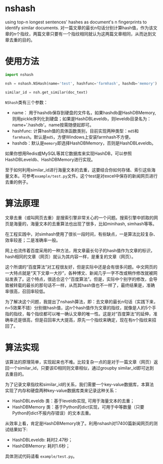 # nshash
using top-n longest sentences' hashes as document's n fingerprints to identify similar documents.
对一篇文章的最长n句话分别计算hash值，作为该文章的n个指纹，两篇文章只要有一个指纹相同就认为这两篇文章相同，从而达到文章去重的目的。

# 使用方法
```python
import nshash

nsh = nshash.NSHash(name='test', hashfunc='farmhash', hashdb='memory')

similar_id = nsh.get_similar(doc_text)
```

`NShash`类有三个参数：
+ name： 用于hashdb保存到硬盘的文件名，如果hashdb是HashDBMemory, 则用pickle序列化到硬盘；如果是HashDBLeveldb，则leveldb目录名为：name+'.hashdb'。name按需随便起即可。
+ hashfunc: 计算hash值的具体函数类别，目前实现两种类型：`md5`和`farmhash`。默认是`md5`，方便Windows上安装farmhash不方便。
+ hashdb：默认是`memory`即选择HashDBMemory，否则是HashDBLeveldb。

如果你想用Redis或MySQL等其它数据库来实现HashDB，可以参照HashDBLeveldb、HashDBMemory进行实现。

至于如何利用similar_id进行海量文本的去重，这要结合你如何存储、索引这些海量文本。可参考`example/test.py`文件。这个test是对excel中保存的新闻网页进行去重的例子。


# 算法原理

文章去重（或叫网页去重）是搜索引擎非常关心的一个问题。搜索引擎中抓取的网页是海量的，海量文本的去重算法也出现了很多，比如minihash, simhash等等。

在工程实践中，对simhash使用了很长一段时间，有些缺点，一是算法比较复杂、效率较差；二是准确率一般。

网上也流传着百度采用的一种方法，用文章最长句子的hash值作为文章的标识，hash相同的文章（网页）就认为其内容一样，是重复的文章（网页）。

这个所谓的“百度算法”对工程很友好，但是实际中还是会有很多问题。中文网页的一大特点就是“天下文章一大抄”，各种博文、新闻几乎一字不改或稍作修改就被网站发表了。这个特点，很适合这个“百度算法”。但是，实际中个别字的修改，会导致被转载的最长的那句话不一样，从而其hash值也不一样了，最终结果是，准确率很高，召回率较低。

为了解决这个问题，我提出了nshash算法，即：去文章的最长n句话（实践下来，n=5效果不错）分别做hash值，这n个hash值作为文章的指纹，就像是人的5个手指的指纹，每个指纹都可以唯一确认文章的唯一性。这是对“百度算法”的延伸，准确率还是很高，但是召回率大大提高，原先一个指纹来确定，现在有n个指纹来招回了。

# 算法实现
该算法的原理简单，实现起来也不难。比较复杂一点的是对于一篇文章（网页）返回一个similar_id，只要该ID相同则文章相似，通过groupby similar_id即可达到去重目的。

为了记录文章指纹和similar_id的关系，我们需要一个key-value数据库，本算法实现了内存和硬盘两种key-value数据库类来记录这种关系：

+ HashDBLeveldb 类：基于leveldb实现, 可用于海量文本的去重；
+ HashDBMemory  类：基于Python的dict实现，可用于中等数量（只要Python的dict不报内存错误）的文本去重。

从效率上看，肯定是HashDBMemory块了。利用nshash对17400篇新闻网页的测试结果如下:

+ HashDBLeveldb: 耗时2.47秒；
+ HashDBMemory: 耗时1.6秒；

具体测试代码请看 `example/test.py`。


